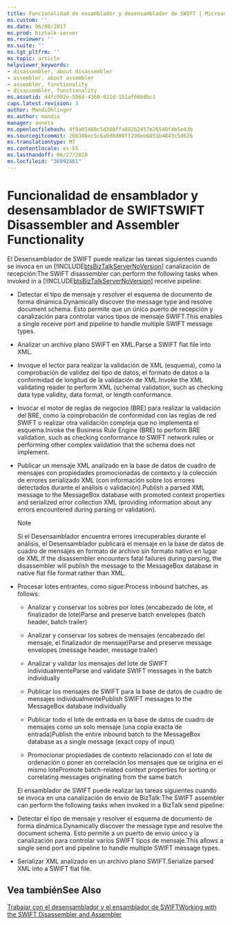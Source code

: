 ```yaml
---
title: Funcionalidad de ensamblador y desensamblador de SWIFT | Microsoft Docs
ms.custom: ''
ms.date: 06/08/2017
ms.prod: biztalk-server
ms.reviewer: ''
ms.suite: ''
ms.tgt_pltfrm: ''
ms.topic: article
helpviewer_keywords:
- disassembler, about disassembler
- assembler, about assembler
- assembler, functionality
- disassembler, functionality
ms.assetid: d4fc092e-586d-4360-921d-151af66b8bc1
caps.latest.revision: 3
author: MandiOhlinger
ms.author: mandia
manager: anneta
ms.openlocfilehash: 4f9a01480c5d308ffa882b2457e26548f4b5e43b
ms.sourcegitcommit: 266308ec5c6a9d8d80ff298ee6051b4843c5d626
ms.translationtype: MT
ms.contentlocale: es-ES
ms.lasthandoff: 06/27/2018
ms.locfileid: "36992861"
---
```

# <a name="swift-disassembler-and-assembler-functionality"></a><span data-ttu-id="73a39-102">Funcionalidad de ensamblador y desensamblador de SWIFT</span><span class="sxs-lookup"><span data-stu-id="73a39-102">SWIFT Disassembler and Assembler Functionality</span></span>
<span data-ttu-id="73a39-103">El Desensamblador de SWIFT puede realizar las tareas siguientes cuando se invoca en un [!INCLUDE[btsBizTalkServerNoVersion](../../includes/btsbiztalkservernoversion-md.md)] canalización de recepción:</span><span class="sxs-lookup"><span data-stu-id="73a39-103">The SWIFT disassembler can perform the following tasks when invoked in a [!INCLUDE[btsBizTalkServerNoVersion](../../includes/btsbiztalkservernoversion-md.md)] receive pipeline:</span></span>  
  
- <span data-ttu-id="73a39-104">Detectar el tipo de mensaje y resolver el esquema de documento de forma dinámica.</span><span class="sxs-lookup"><span data-stu-id="73a39-104">Dynamically discover the message type and resolve document schema.</span></span> <span data-ttu-id="73a39-105">Esto permite que un único puerto de recepción y canalización para controlar varios tipos de mensaje SWIFT.</span><span class="sxs-lookup"><span data-stu-id="73a39-105">This enables a single receive port and pipeline to handle multiple SWIFT message types.</span></span>  
  
- <span data-ttu-id="73a39-106">Analizar un archivo plano SWIFT en XML.</span><span class="sxs-lookup"><span data-stu-id="73a39-106">Parse a SWIFT flat file into XML.</span></span>  
  
- <span data-ttu-id="73a39-107">Invoque el lector para realizar la validación de XML (esquema), como la comprobación de validez del tipo de datos, el formato de datos o la conformidad de longitud de la validación de XML.</span><span class="sxs-lookup"><span data-stu-id="73a39-107">Invoke the XML validating reader to perform XML (schema) validation, such as checking data type validity, data format, or length conformance.</span></span>  
  
- <span data-ttu-id="73a39-108">Invocar el motor de reglas de negocios (BRE) para realizar la validación del BRE, como la comprobación de conformidad con las reglas de red SWIFT o realizar otra validación compleja que no implementa el esquema.</span><span class="sxs-lookup"><span data-stu-id="73a39-108">Invoke the Business Rule Engine (BRE) to perform BRE validation, such as checking conformance to SWIFT network rules or performing other complex validation that the schema does not implement.</span></span>  
  
- <span data-ttu-id="73a39-109">Publicar un mensaje XML analizado en la base de datos de cuadro de mensajes con propiedades promocionadas de contexto y la colección de errores serializado XML (con información sobre los errores detectados durante el análisis o validación).</span><span class="sxs-lookup"><span data-stu-id="73a39-109">Publish a parsed XML message to the MessageBox database with promoted context properties and serialized error collection XML (providing information about any errors encountered during parsing or validation).</span></span>  
  
  > [!NOTE]
  >  <span data-ttu-id="73a39-110">Si el Desensamblador encuentra errores irrecuperables durante el análisis, el Desensamblador publicará el mensaje en la base de datos de cuadro de mensajes en formato de archivo sin formato nativo en lugar de XML.</span><span class="sxs-lookup"><span data-stu-id="73a39-110">If the disassembler encounters fatal failures during parsing, the disassembler will publish the message to the MessageBox database in native flat file format rather than XML.</span></span>  
  
- <span data-ttu-id="73a39-111">Procesar lotes entrantes, como sigue:</span><span class="sxs-lookup"><span data-stu-id="73a39-111">Process inbound batches, as follows:</span></span>  
  
  -   <span data-ttu-id="73a39-112">Analizar y conservar los sobres por lotes (encabezado de lote, el finalizador de lote)</span><span class="sxs-lookup"><span data-stu-id="73a39-112">Parse and preserve batch envelopes (batch header, batch trailer)</span></span>  
  
  -   <span data-ttu-id="73a39-113">Analizar y conservar los sobres de mensajes (encabezado del mensaje, el finalizador de mensaje)</span><span class="sxs-lookup"><span data-stu-id="73a39-113">Parse and preserve message envelopes (message header, message trailer)</span></span>  
  
  -   <span data-ttu-id="73a39-114">Analizar y validar los mensajes del lote de SWIFT individualmente</span><span class="sxs-lookup"><span data-stu-id="73a39-114">Parse and validate SWIFT messages in the batch individually</span></span>  
  
  -   <span data-ttu-id="73a39-115">Publicar los mensajes de SWIFT para la base de datos de cuadro de mensajes individualmente</span><span class="sxs-lookup"><span data-stu-id="73a39-115">Publish SWIFT messages to the MessageBox database individually</span></span>  
  
  -   <span data-ttu-id="73a39-116">Publicar todo el lote de entrada en la base de datos de cuadro de mensajes como un solo mensaje (una copia exacta de entrada)</span><span class="sxs-lookup"><span data-stu-id="73a39-116">Publish the entire inbound batch to the MessageBox database as a single message (exact copy of input)</span></span>  
  
  -   <span data-ttu-id="73a39-117">Promocionar propiedades de contexto relacionado con el lote de ordenación o poner en correlación los mensajes que se origina en el mismo lote</span><span class="sxs-lookup"><span data-stu-id="73a39-117">Promote batch-related context properties for sorting or correlating messages originating from the same batch</span></span>  
  
  <span data-ttu-id="73a39-118">El ensamblador de SWIFT puede realizar las tareas siguientes cuando se invoca en una canalización de envío de BizTalk:</span><span class="sxs-lookup"><span data-stu-id="73a39-118">The SWIFT assembler can perform the following tasks when invoked in a BizTalk send pipeline:</span></span>  
  
- <span data-ttu-id="73a39-119">Detectar el tipo de mensaje y resolver el esquema de documento de forma dinámica.</span><span class="sxs-lookup"><span data-stu-id="73a39-119">Dynamically discover the message type and resolve the document schema.</span></span> <span data-ttu-id="73a39-120">Esto permite a un puerto de envío único y la canalización para controlar varios SWIFT tipos de mensaje.</span><span class="sxs-lookup"><span data-stu-id="73a39-120">This allows a single send port and pipeline to handle multiple SWIFT message types.</span></span>  
  
- <span data-ttu-id="73a39-121">Serializar XML analizado en un archivo plano SWIFT.</span><span class="sxs-lookup"><span data-stu-id="73a39-121">Serialize parsed XML into a SWIFT flat file.</span></span>  
  
## <a name="see-also"></a><span data-ttu-id="73a39-122">Vea también</span><span class="sxs-lookup"><span data-stu-id="73a39-122">See Also</span></span>  
 [<span data-ttu-id="73a39-123">Trabajar con el desensamblador y el ensamblador de SWIFT</span><span class="sxs-lookup"><span data-stu-id="73a39-123">Working with the SWIFT Disassembler and Assembler</span></span>](../../adapters-and-accelerators/accelerator-swift/working-with-the-swift-disassembler-and-assembler.md)